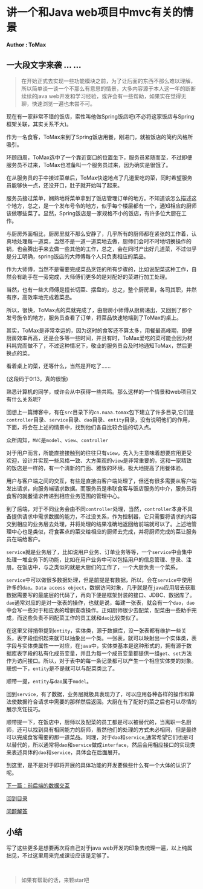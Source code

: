 # 讲一个和Java web项目中mvc有关的情景
**Author : ToMax**


## **一大段文字来袭 ... ...**

> 在开始正式去实现一些功能模块之前，为了让后面的东西不那么难以理解，所以简单谈一谈一个不那么有意思的情景，大多内容源于本人这一年的断断续续的java web开发和学习经验，或许会有一些帮助，如果实在觉得无聊，快速浏览一遍也未尝不可。

现在有一家非常不错的饭店，索性叫他做Spring饭店吧(不必将这家饭店与Spring框架关联，其实关系不大)。

作为一名食客，ToMax来到了Spring饭店用餐，刚进门，就被饭店的简约风格所吸引。

环顾四周，ToMax选中了一个靠近窗口的位置坐下，服务员紧随而至，不过即便服务员不过来，ToMax也准备叫一个服务员过来，因为确实是很饿了。

在从服务员的手中接过菜单后，ToMax快速地点了几道爱吃的菜，同时希望服务员能够快一点，还没开口，肚子就开始叫了起来。

服务员接过菜单，娴熟地将菜单拿到了饭店管理订单的地方。不知道该怎么描述这个地方，总之，是一个发布号令的地方，似乎每个楼层都有一个，通知相应的厨师该做哪些菜了。显然，Spring饭店是一家规格不小的饭店，有许多位大厨在工作。

与厨房外面相比，厨房里就不那么安静了，几乎所有的厨师都在紧张的工作着，认真地处理每一道菜，当然不是一道一道菜地去做，厨师们会时不时地切换操作的锅，也会腾出手来去做一些其他的工作，总之，会在同时产出好几道菜，不过似乎是分工明确，spring饭店的大师傅每个人只负责相应的菜品。

作为大师傅，当然不是需要完成菜品烹饪的所有步骤的，比如说配菜这种工作，自然会有助手在一旁完成，大师傅们更多的是对配好的菜进行加工处理。

当然，也有一些大师傅是擅长切菜、摆盘的，总之，整个厨房里，各司其职，井然有序，高效率地完成着菜品。

所以，很快，ToMax点的菜就完成了，由厨房小师傅从厨房递出，又回到了那个发号施令的地方，服务员查看了订单，将菜品快速地端到了ToMax的桌上。

其实，ToMax是非常幸运的，因为这时的食客还不算太多，用餐最高峰期，即便厨房效率再高，还是会多等一些时间，并且有时，ToMax爱吃的菜可能会因为材料耗完而做不了，不过这种情况下，敬业的服务员会及时地通知ToMax，然后更换点的菜。

看着桌上的菜，还等什么，当然是开吃了......

(这段码于0:13，真的很饿)

熟悉计算机的同学，或许会从中获得一些共鸣。那么这样的一个情景和web项目又有什么关系呢?

回想上一篇博客中，有在`src`目录下的`cn.nuaa.tomax`包下建立了许多目录,它们是`controller`目录、`service`目录、`dao`目录、`entity`目录，没有说明他们的作用，下面，将会在上述的情景中，找到他们各自比较合适的切入点。

众所周知，`MVC`是`model`、`view`、`controller`

对于用户而言，所能直接接触到的往往只有`view`，先入为主意味着想要应用更受欢迎，设计并实现一些风格一致、大方美观的`view`是非常重要的，这和一家精致的饭店是一样的，有一个清新的门面、雅致的环境，极大地提高了用餐体验。

用户与客户端之间的交互，有些是直接由客户端处理了，但还有很多需要从客户端发出请求，向服务端请求数据。而服务员是串联食客与饭店服务的中介，服务员将食客的就餐请求传递到相应业务范围的管理中心。

到了后端，对于不同业务会由不同`controller`处理，当然，`controller`本身不具备提供请求中需求数据的能力，不过没关系，作为控制器，它只需要将请求的内容交到相应的业务层去处理，并将处理的结果准确地返回给前端就可以了。上述地管理中心也是类似，将食客点的菜交给相应的厨师去完成，并将厨师完成的菜让服务员在端给客户。

`service`就是业务层了，比如说用户业务、订单业务等等，一个`service`中会集中处理一堆业务下的功能，比如在用户业务中可以包括用户的信息管理、登录、注册。在饭店中，与之类似的就是大厨们的工作了，一个大厨负责一个菜系。

`service`中可以做很多数据处理，但是前提是有数据，所以，会在`service`中使用许多的`dao`。`Data access object`，数据访问对象，几乎就是在`java`应用层去获取数据需要写的最底层的代码了，再向下便是框架封装的接口、JDBC、数据库了。`dao`通常对应的是对一张表的操作，也就是说，每建一张表，就会有一个`dao`，`dao`中会写一些对于相应表的增删查改操作。正如厨师很少去配菜，配菜由一些助手完成，而这些负责不同配菜工作的员工就和`dao`比较类似了。

在这里又得捎带提到`entity`，实体类，源于数据库，没一张表都有维护一些关系，表字段组织起来就可以抽象出一个类。一张表，就可以映射出一个实体类，表字段与实体类属性一一对应，在`java`中，实体类基本是这种形式的，拥有源于数据库表字段的私有化成员变量，并且为每一个成员变量都提供一组`get`、`set`方法作为访问接口。所以，对于表中的每一条记录都可以产生一个相应实体类的对象。联想一下，`entity`是不是就可以与配菜类比了。

顺带一提，`entity`与`dao`属于`model`。

回到`service`，有了数据，业务层就极具表现力了，可以应用各种各样的操作和算法使数据符合请求中需要的那样然后返回。大厨在有了配好的菜之后也可以尽情的展示烹饪技巧。

顺带提一下，在饭店中，厨师以及配菜的员工都是可以被替代的，当离职一名厨师，还可以找到具有相同能力的厨师，虽然他们的处理的方式未必相同，但是最终可以完成食客需要的那一道菜品。同理，对于`dao`和`service`,通常希望它们也是可以替代的，所以通常将`dao`和`service`做成`interface`，然后会用相应接口的实现类来表述具体的`dao`和`service`，具体会在后面展开。

到这里，是不是对于即将开展的具体功能的开发要做些什么有一个大体的认识了呢。

[下一篇：前后端的数据交互](https://github.com/XingToMax/DesignPatternDemo/blob/master/blogs/%E5%89%8D%E5%90%8E%E7%AB%AF%E6%95%B0%E6%8D%AE%E4%BA%A4%E4%BA%92.md)

[回到目录](https://github.com/XingToMax/DesignPatternDemo/tree/master/blogs)

[问题解答](https://github.com/XingToMax/DesignPatternDemo/blob/master/blogs/%E9%97%AE%E9%A2%98%E8%A7%A3%E7%AD%94.md)

## **小结**

写了这些更多是想要再次将自己对于java web开发的印象去梳理一遍，以上纯属拙见，不过这里用来完成课设应该是足够了。

<br>

> 如果有帮助的话，来颗star吧



